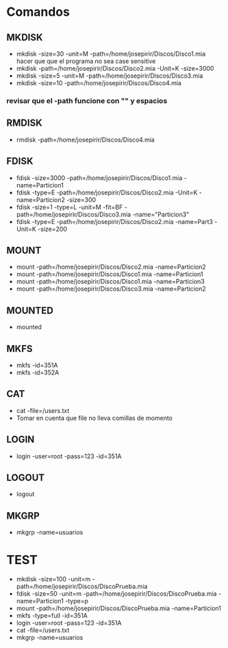 # Comandos

## MKDISK

- mkdisk -size=30 -unit=M -path=/home/josepirir/Discos/Disco1.mia
hacer que que el programa no sea case sensitive
- mkdisk -path=/home/josepirir/Discos/Disco2.mia -Unit=K -size=3000
- mkdisk -size=5 -unit=M -path=/home/josepirir/Discos/Disco3.mia
- mkdisk -size=10 -path=/home/josepirir/Discos/Disco4.mia

### revisar que el -path funcione con "" y espacios

## RMDISK

- rmdisk -path=/home/josepirir/Discos/Disco4.mia

## FDISK

- fdisk -size=3000 -path=/home/josepirir/Discos/Disco1.mia -name=Particion1
- fdisk -type=E -path=/home/josepirir/Discos/Disco2.mia -Unit=K -name=Particion2 -size=300
- fdisk -size=1 -type=L -unit=M -fit=BF -path=/home/josepirir/Discos/Disco3.mia -name="Particion3"
- fdisk -type=E -path=/home/josepirir/Discos/Disco2.mia -name=Part3 -Unit=K -size=200

## MOUNT

- mount -path=/home/josepirir/Discos/Disco2.mia -name=Particion2
- mount -path=/home/josepirir/Discos/Disco1.mia -name=Particion1
- mount -path=/home/josepirir/Discos/Disco1.mia -name=Particion3
- mount -path=/home/josepirir/Discos/Disco3.mia -name=Particion2

## MOUNTED
- mounted

## MKFS

- mkfs -id=351A
- mkfs -id=352A

## CAT
- cat -file=/users.txt
- Tomar en cuenta que file no lleva comillas de momento

## LOGIN
- login -user=root -pass=123 -id=351A

## LOGOUT
- logout

## MKGRP
- mkgrp -name=usuarios


# TEST
- mkdisk -size=100 -unit=m -path=/home/josepirir/Discos/DiscoPrueba.mia
- fdisk -size=50 -unit=m -path=/home/josepirir/Discos/DiscoPrueba.mia -name=Particion1 -type=p
- mount -path=/home/josepirir/Discos/DiscoPrueba.mia -name=Particion1
- mkfs -type=full -id=351A
- login -user=root -pass=123 -id=351A
- cat -file=/users.txt
- mkgrp -name=usuarios